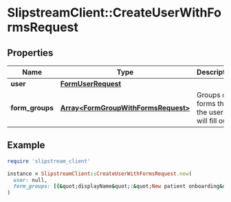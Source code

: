 # SlipstreamClient::CreateUserWithFormsRequest

## Properties

| Name | Type | Description | Notes |
| ---- | ---- | ----------- | ----- |
| **user** | [**FormUserRequest**](FormUserRequest.md) |  |  |
| **form_groups** | [**Array&lt;FormGroupWithFormsRequest&gt;**](FormGroupWithFormsRequest.md) | Groups of forms that the user will fill out |  |

## Example

```ruby
require 'slipstream_client'

instance = SlipstreamClient::CreateUserWithFormsRequest.new(
  user: null,
  form_groups: [{&quot;displayName&quot;:&quot;New patient onboarding&quot;,&quot;forms&quot;:[{&quot;displayName&quot;:&quot;Terms and Conditions&quot;,&quot;type&quot;:&quot;TermsAndConditions&quot;},{&quot;displayName&quot;:&quot;Patient Demographics&quot;,&quot;type&quot;:&quot;PatientDetails&quot;,&quot;initialState&quot;:{&quot;title&quot;:&quot;Mr&quot;,&quot;firstName&quot;:&quot;John&quot;,&quot;lastName&quot;:&quot;Smith&quot;,&quot;sex&quot;:&quot;Male&quot;,&quot;dateOfBirth&quot;:&quot;1990-01-01T00:00:00.0000000+00:00&quot;,&quot;occupation&quot;:&quot;Software Engineer&quot;,&quot;email&quot;:&quot;john.smith@example.com&quot;,&quot;mobilePhone&quot;:&quot;+641234567890&quot;,&quot;homePhone&quot;:&quot;&quot;,&quot;workPhone&quot;:&quot;&quot;,&quot;addressLine1&quot;:&quot;123 Main St&quot;,&quot;addressLine2&quot;:&quot;&quot;,&quot;city&quot;:&quot;Auckland&quot;,&quot;state&quot;:&quot;&quot;,&quot;postCode&quot;:&quot;1021&quot;}},{&quot;displayName&quot;:&quot;Medical History&quot;,&quot;type&quot;:&quot;MedicalHistory&quot;},{&quot;displayName&quot;:&quot;Oral Health&quot;,&quot;type&quot;:&quot;OralHealth&quot;},{&quot;displayName&quot;:&quot;Contact Consent&quot;,&quot;type&quot;:&quot;ContactConsent&quot;},{&quot;displayName&quot;:&quot;Health Screening&quot;,&quot;type&quot;:&quot;HealthScreening&quot;}]}]
)
```

